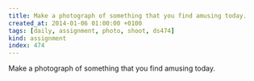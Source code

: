 ```yaml
---
title: Make a photograph of something that you find amusing today.
created_at: 2014-01-06 01:00:00 +0100
tags: [daily, assignment, photo, shoot, ds474]
kind: assignment
index: 474
---
```


Make a photograph of something that you find amusing today.
